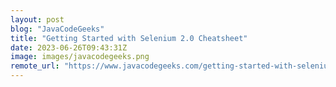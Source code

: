 ```yaml
---
layout: post
blog: "JavaCodeGeeks"
title: "Getting Started with Selenium 2.0 Cheatsheet"
date: 2023-06-26T09:43:31Z
image: images/javacodegeeks.png
remote_url: "https://www.javacodegeeks.com/getting-started-with-selenium-2-0-cheatsheet.html"
---
```

